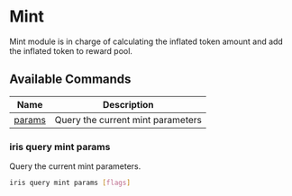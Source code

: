 # Mint

Mint module is in charge of calculating the inflated token amount and add the inflated token to reward pool.

## Available Commands

| Name                              | Description                       |
| --------------------------------- | --------------------------------- |
| [params](#iris-query-mint-params) | Query the current mint parameters |

### iris query mint params

Query the current mint parameters.

```bash
iris query mint params [flags]
```
